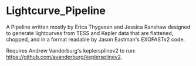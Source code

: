# Lightcurve_Pipeline
A Pipeline written mostly by Erica Thygesen and Jessica Ranshaw designed to generate lightcurves from TESS and Kepler data that are flattened, chopped, and in a format readable by Jason Eastman's EXOFASTv2 code.

Requires Andrew Vanderburg's keplersplinev2 to run: https://github.com/avanderburg/keplersplinev2.
